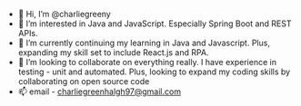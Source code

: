 - 👋 Hi, I’m @charliegreeny
- 👀 I’m interested in Java and JavaScript. Especially Spring Boot and REST APIs. 
- 🌱 I’m currently continuing my learning in Java and Javascript. Plus, expanding my skill set to include React.js and RPA.
- 💞️ I’m looking to collaborate on everything really. I have experience in testing - unit and automated. Plus, looking to expand my coding skills by collaborating on open source code
- 📫 email - charliegreenhalgh97@gmail.com
